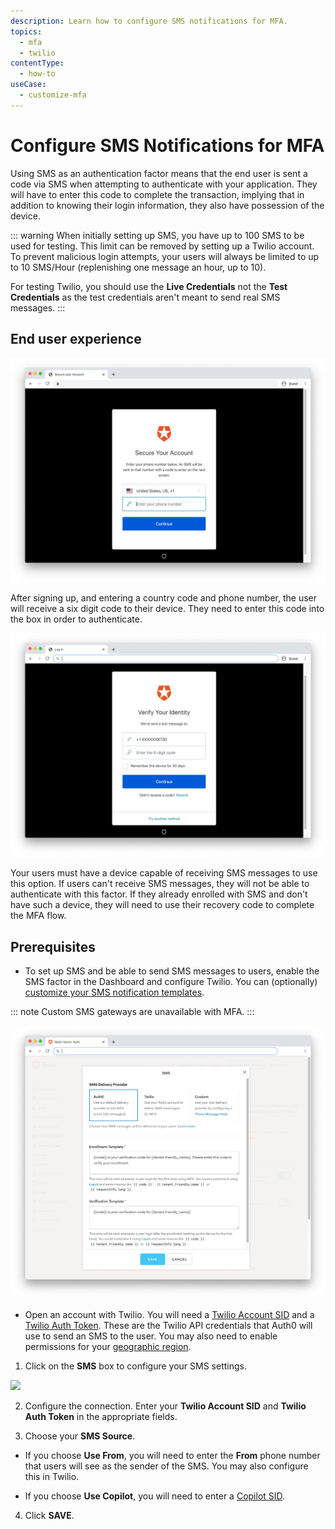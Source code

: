 ```yaml
---
description: Learn how to configure SMS notifications for MFA.
topics:
  - mfa
  - twilio
contentType:
  - how-to
useCase:
  - customize-mfa
---
```

# Configure SMS Notifications for MFA

Using SMS as an authentication factor means that the end user is sent a code via SMS when attempting to authenticate with your application. They will have to enter this code to complete the transaction, implying that in addition to knowing their login information, they also have possession of the device.

::: warning
When initially setting up SMS, you have up to 100 SMS to be used for testing. This limit can be removed by setting up a Twilio account. To prevent malicious login attempts, your users will always be limited to up to 10 SMS/Hour (replenishing one message an hour, up to 10).

For testing Twilio, you should use the **Live Credentials** not the **Test Credentials** as the test credentials aren't meant to send real SMS messages.
:::

## End user experience

![SMS End User 1](/media/articles/multifactor-authentication/mfa-sms1.png)

After signing up, and entering a country code and phone number, the user will receive a six digit code to their device. They need to enter this code into the box in order to authenticate.

![SMS End User 2](/media/articles/multifactor-authentication/mfa-sms2.png)

Your users must have a device capable of receiving SMS messages to use this option. If users can't receive SMS messages, they will not be able to authenticate with this factor. If they already enrolled with SMS and don't have such a device, they will need to use their recovery code to complete the MFA flow.

## Prerequisites

* To set up SMS and be able to send SMS messages to users, enable the SMS factor in the Dashboard and configure Twilio. You can (optionally) [customize your SMS notification templates](/mfa/guardian/customize-sms-messages).

::: note
Custom SMS gateways are unavailable with MFA.
:::

  ![MFA SMS Settings](/media/articles/multifactor-authentication/sms-settings.png)

* Open an account with Twilio. You will need a [Twilio Account SID](https://www.twilio.com/help/faq/twilio-basics/what-is-an-application-sid) and a [Twilio Auth Token](https://www.twilio.com/help/faq/twilio-basics/what-is-the-auth-token-and-how-can-i-change-it). These are the Twilio API credentials that Auth0 will use to send an SMS to the user. You may also need to enable permissions for your [geographic region](https://support.twilio.com/hc/en-us/articles/223181108-How-International-SMS-Permissions-work).

1. Click on the **SMS** box to configure your SMS settings.

  ![](/media/articles/mfa/sms-config.png)

2. Configure the connection. Enter your **Twilio Account SID** and **Twilio Auth Token** in the appropriate fields.

3. Choose your **SMS Source**.

  * If you choose **Use From**, you will need to enter the **From** phone number that users will see as the sender of the SMS. You may also configure this in Twilio.

  * If you choose **Use Copilot**, you will need to enter a [Copilot SID](https://www.twilio.com/docs/api/rest/sending-messages-copilot).

4. Click **SAVE**.
